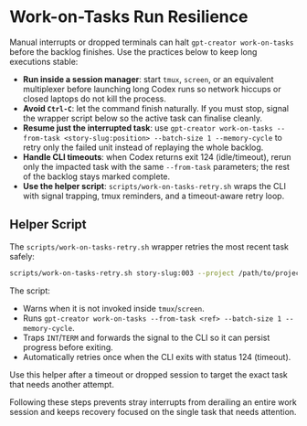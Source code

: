 # Work-on-Tasks Run Resilience

Manual interrupts or dropped terminals can halt `gpt-creator work-on-tasks` before the backlog finishes. Use the practices below to keep long executions stable:

- **Run inside a session manager**: start `tmux`, `screen`, or an equivalent multiplexer before launching long Codex runs so network hiccups or closed laptops do not kill the process.
- **Avoid `Ctrl-C`**: let the command finish naturally. If you must stop, signal the wrapper script below so the active task can finalise cleanly.
- **Resume just the interrupted task**: use `gpt-creator work-on-tasks --from-task <story-slug:position> --batch-size 1 --memory-cycle` to retry only the failed unit instead of replaying the whole backlog.
- **Handle CLI timeouts**: when Codex returns exit 124 (idle/timeout), rerun only the impacted task with the same `--from-task` parameters; the rest of the backlog stays marked complete.
- **Use the helper script**: `scripts/work-on-tasks-retry.sh` wraps the CLI with signal trapping, tmux reminders, and a timeout-aware retry loop.

## Helper Script

The `scripts/work-on-tasks-retry.sh` wrapper retries the most recent task safely:

```bash
scripts/work-on-tasks-retry.sh story-slug:003 --project /path/to/project
```

The script:

- Warns when it is not invoked inside `tmux`/`screen`.
- Runs `gpt-creator work-on-tasks --from-task <ref> --batch-size 1 --memory-cycle`.
- Traps `INT`/`TERM` and forwards the signal to the CLI so it can persist progress before exiting.
- Automatically retries once when the CLI exits with status 124 (timeout).

Use this helper after a timeout or dropped session to target the exact task that needs another attempt.

Following these steps prevents stray interrupts from derailing an entire work session and keeps recovery focused on the single task that needs attention.
